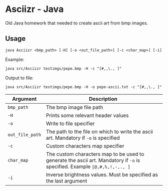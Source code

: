 # Asciizr - Java

Old Java homework that needed to create ascii art from bmp images.

## Usage

```shell
java Asciizr <bmp_path> [-H] [-o <out_file_path>] [-c <char_map>] [-i]
```

Example:

```shell
java src/Asciizr testimgs/pepe.bmp -H -c "[#,,\., ]"
```

Output to file:

```shell
java src/Asciizr testimgs/pepe.bmp -H -o pepe-ascii.txt -c "[#,,\., ]"
```

| Argument        | Description                                                                                                               |
| --------------- | ------------------------------------------------------------------------------------------------------------------------- |
| `bmp_path`      | The bmp image file path                                                                                                   |
| `-H`            | Prints some relevant header values                                                                                        |
| `-o`            | Write to file specifier                                                                                                   |
| `out_file_path` | The path to the file on which to write the ascii art. Mandatory if `-o` is specified                                      |
| `-c`            | Custom characters map specifier                                                                                           |
| `char_map`      | The custom characters map to be used to generate the ascii art. Mandatory if `-o` is specified. Example `[@,#,%,!,-,., ]` |
| `-i`            | Inverse brightness values. Must be specified as the last argument                                                         |
